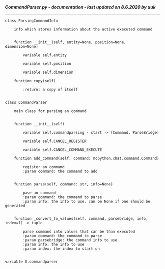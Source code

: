 ***CommandParser.py - documentation - last updated on 8.6.2020 by uuk***
___

    class ParsingCommandInfo
        
        info which stores information about the active executed command


        function __init__(self, entity=None, position=None, dimension=None)

            variable self.entity

            variable self.position

            variable self.dimension

        function copy(self)
            
            :return: a copy of itself


    class CommandParser
        
        main class for parsing an command


        function __init__(self)

            variable self.commandparsing - start -> (Command, ParseBridge)

            variable self.CANCEL_REGISTER

            variable self.CANCEL_COMMAND_EXECUTE

        function add_command(self, command: mcpython.chat.command.Command)
            
            register an command
            :param command: the command to add


        function parse(self, command: str, info=None)
            
            pase an command
            :param command: the command to parse
            :param info: the info to use. can be None if one should be generated


        function _convert_to_values(self, command, parsebridge, info, index=1) -> tuple
            
            parse command into values that can be than executed
            :param command: the command to parse
            :param parsebridge: the command info to use
            :param info: the info to use
            :param index: the index to start on


    variable G.commandparser